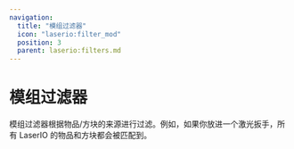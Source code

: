 ```yaml
---
navigation:
  title: "模组过滤器"
  icon: "laserio:filter_mod"
  position: 3
  parent: laserio:filters.md
---
```


# 模组过滤器

模组过滤器根据物品/方块的来源进行过滤。例如，如果你放进一个激光扳手，所有 LaserIO 的物品和方块都会被匹配到。


